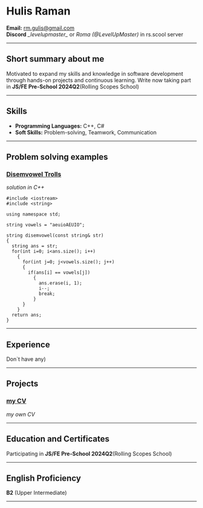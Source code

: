 # Hulis Raman

**Email:** rm.gulis@gmail.com\
**Discord** *\_levelupmaster\_* or *Roma (@LevelUpMaster)* in rs.scool server

--- 

## Short summary about me

Motivated to expand my skills and knowledge in software development through hands-on projects and continuous learning. Write now taking part in **JS/FE Pre-School 2024Q2**(Rolling Scopes School)

---

## Skills

- **Programming Languages:** C++, C#
- **Soft Skills:** Problem-solving, Teamwork, Communication

---

## Problem solving examples

### [Disemvowel Trolls](https://www.codewars.com/kata/52fba66badcd10859f00097e)
*solution in C++*
```
#include <iostream>
#include <string>

using namespace std;

string vowels = "aeuioAEUIO"; 

string disemvowel(const string& str)
{
  string ans = str;
  for(int i=0; i<ans.size(); i++)
    {
      for(int j=0; j<vowels.size(); j++)
      {
        if(ans[i] == vowels[j])
          {
            ans.erase(i, 1);
            i--;
            break;
          }
      }
    }
  return ans;
}
```
---

## Experience

Don`t have any)

---
## Projects

### [my CV](https://levelupmaster.github.io/rsschool-cv/cv)
*my own CV*

---

## Education and Certificates

Participating in **JS/FE Pre-School 2024Q2**(Rolling Scopes School)

---

## English Proficiency
**B2** (Upper Intermediate)

---
